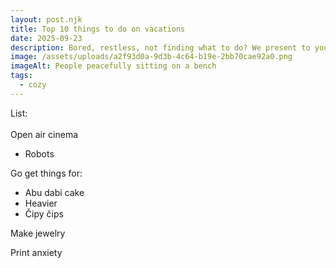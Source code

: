 ```yaml
---
layout: post.njk
title: Top 10 things to do on vacations
date: 2025-09-23
description: Bored, restless, not finding what to do? We present to you The List.
image: /assets/uploads/a2f93d0a-9d3b-4c64-b19e-2bb70cae92a0.png
imageAlt: People peacefully sitting on a bench
tags:
  - cozy
---
```

List:\
\
Open air cinema

* Robots

Go get things for:

* Abu dabi cake
* Heavier
* Čipy čips

Make jewelry 

Print anxiety
